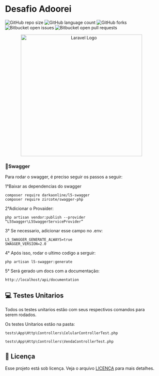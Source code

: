 # Desafio Adoorei

![GitHub repo size](https://img.shields.io/github/repo-size/iuricode/README-template?style=for-the-badge)
![GitHub language count](https://img.shields.io/github/languages/count/iuricode/README-template?style=for-the-badge)
![GitHub forks](https://img.shields.io/github/forks/iuricode/README-template?style=for-the-badge)
![Bitbucket open issues](https://img.shields.io/bitbucket/issues/iuricode/README-template?style=for-the-badge)
![Bitbucket open pull requests](https://img.shields.io/bitbucket/pr-raw/iuricode/README-template?style=for-the-badge)

<p align="center"><a href="https://laravel.com" target="_blank"><img src="https://raw.githubusercontent.com/laravel/art/master/logo-lockup/5%20SVG/2%20CMYK/1%20Full%20Color/laravel-logolockup-cmyk-red.svg" width="400" alt="Laravel Logo"></a></p>


### 🚀Swagger
Para rodar o swagger, é preciso seguir os passos a seguir:

1°Baixar as dependencias do swagger
```
composer require darkaonline/l5-swagger
composer require zircote/swagger-php
```

2°Adicionar o Provaider:
```
php artisan vendor:publish --provider “L5Swagger\L5SwaggerServiceProvider”
```

3° Se necessario, adicionar esse campo no .env:
```
L5_SWAGGER_GENERATE_ALWAYS=true
SWAGGER_VERSION=2.0
```

4° Após isso, rodar o ultimo codigo a serguir:
```
php artisan l5-swagger:generate
```

5° Será gerado um docs com a documentação:
```
http://localhost/api/documentation
```
## 💻 Testes Unitarios
Todos os testes unitarios estão com seus respectivos comandos para serem rodados.

Os testes Unitarios estão na pasta:
```
tests\App\Http\Controllers\CelularControllerTest.php

tests\App\Http\Controllers\VendaControllerTest.php
```

## 📝 Licença

Esse projeto está sob licença. Veja o arquivo [LICENÇA](LICENSE.md) para mais detalhes.
